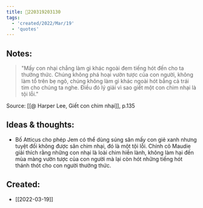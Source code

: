 ```yaml
---
title: 💬220319203130
tags:
  - 'created/2022/Mar/19'
  - 'quotes'
---
```


## Notes:
> "Mấy con nhại chẳng làm gì khác ngoài đem tiếng hót đến cho ta thưởng thức. Chúng không phá hoại vườn tược của con người, không làm tổ trên bẹ ngô, chúng không làm gì khác ngoài hót bẳng cả trái tim cho chúng ta nghe. Điều đó lý giải vì sao giết một con chim nhại là tội lỗi."

Source: [[@ Harper Lee, Giết con chim nhại]], p.135

## Ideas & thoughts:
- Bố Atticus cho phép Jem có thể dùng súng săn mấy con giẻ xanh nhưng tuyệt đối không được săn chim nhại, đó là một tội lỗi. Chính cô Maudie giải thích rằng những con nhại là loài chim hiền lành, không làm hại đến mùa màng vườn tược của con người mà lại còn hót những tiếng hót thánh thót cho con người thưởng thức.
## Created:
- [[2022-03-19]]

